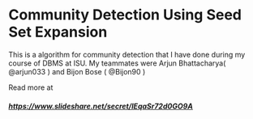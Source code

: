 # Community Detection Using Seed Set Expansion

This is a algorithm for community detection that I have done during my course of DBMS at ISU. 
My teammates were Arjun Bhattacharya( @arjun033 ) and Bijon Bose ( @Bijon90 )

Read more at  
##### https://www.slideshare.net/secret/IEqaSr72d0GO9A

